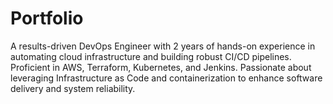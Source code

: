 # Portfolio
A results-driven DevOps Engineer with 2 years of hands-on experience in automating cloud infrastructure and building robust CI/CD pipelines. Proficient in AWS, Terraform, Kubernetes, and Jenkins. Passionate about leveraging Infrastructure as Code and containerization to enhance software delivery and system reliability.
